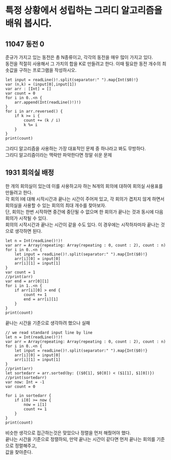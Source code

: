 # 특정 상황에서 성립하는 그리디 알고리즘을 배워 봅시다.
## 11047 동전 0
준규가 가지고 있는 동전은 총 N종류이고, 각각의 동전을 매우 많이 가지고 있다.   
동전을 적절히 사용해서 그 가치의 합을 K로 만들려고 한다. 이때 필요한 동전 개수의 최솟값을 구하는 프로그램을 작성하시오.   
```
let input = readLine()!.split(separator:" ").map{Int($0)!}
var (n,k) = (input[0],input[1])
var arr : [Int] = []
var count = 0
for i in 0..<n {
	arr.append(Int(readLine()!)!)
}
for i in arr.reversed() {
	if k >= i {
		count += (k / i)
		k %= i
	}
}
print(count)
```
그리디 알고리즘을 사용하는 가장 대표적인 문제 중 하나라고 봐도 무방하다.   
그리디 알고리즘이라는 맥락만 파악한다면 정말 쉬운 문제   

## 1931 회의실 배정
한 개의 회의실이 있는데 이를 사용하고자 하는 N개의 회의에 대하여 회의실 사용표를 만들려고 한다.   
각 회의 I에 대해 시작시간과 끝나는 시간이 주어져 있고, 각 회의가 겹치지 않게 하면서 회의실을 사용할 수 있는 회의의 최대 개수를 찾아보자.   
단, 회의는 한번 시작하면 중간에 중단될 수 없으며 한 회의가 끝나는 것과 동시에 다음 회의가 시작될 수 있다.   
회의의 시작시간과 끝나는 시간이 같을 수도 있다. 이 경우에는 시작하자마자 끝나는 것으로 생각하면 된다.   
```
let n = Int(readLine()!)!
var arr = Array(repeating: Array(repeating : 0, count : 2), count : n)
for i in 0..<n {
	let input = readLine()!.split(separator:" ").map{Int($0)!}
	arr[i][0] = input[0]
	arr[i][1] = input[1]
}
var count = 1
//print(arr)
var end = arr[0][1]
for i in 1..<n {
	if arr[i][0] > end {
		count += 1
		end = arr[i][1]
	}
}
print(count)
```
끝나는 시간을 기준으로 생각하려 했으나 실패   
```
// we read standard input line by line
let n = Int(readLine()!)!
var arr = Array(repeating: Array(repeating : 0, count : 2), count : n)
for i in 0..<n {
	let input = readLine()!.split(separator:" ").map{Int($0)!}
	arr[i][0] = input[0]
	arr[i][1] = input[1]
}
//print(arr)
let sortedarr = arr.sorted(by: {($0[1], $0[0]) < ($1[1], $1[0])})
//print(sortedarr)
var now: Int = -1
var count = 0

for i in sortedarr {
	if i[0] >= now {
		now = i[1]
		count += 1
	}
}
print(count)
```
비슷한 생각으로 접근하는것은 맞았으나 정렬을 먼저 해줬어야 했다.   
끝나는 시간을 기준으로 정렬하되, 만약 끝나는 시간이 같다면 먼저 끝나는 회의를 기준으로 정렬해주고,   
값을 찾아준다.   
